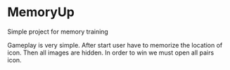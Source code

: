 # MemoryUp
Simple project for memory training

Gameplay is very simple. 
After start user have to memorize the location of icon.
Then all images are hidden.
In order to win we must open all pairs icon.
